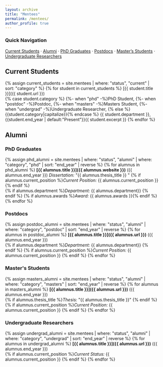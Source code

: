 ```yaml
---
layout: archive
title: "Mentees"
permalink: /mentees/
author_profile: true
---
```


### Quick Navigation
[Current Students](#current-students) · 
[Alumni](#alumni) · 
[PhD Graduates](#phd-graduates) · 
[Postdocs](#postdocs) · 
[Master’s Students](#masters-students) · 
[Undergraduate Researchers](#undergraduate-researchers)

## Current Students

{% assign current_students = site.mentees | where: "status", "current" | sort: "category" %}
{% for student in current_students %}
[{{ student.title }}]({{ student.url }})  
{% case student.category %}
  {%- when "phd" -%}PhD Student,
  {%- when "postdoc" -%}Postdoc, 
  {%- when "masters" -%}Masters Student, 
  {%- when "undergrad" -%}Undergraduate Researcher, 
  {% else %}{{student.category|capitalize}}{% endcase %}
{{ student.department }}, {{student.end_year | default:"Present"}}{{ student.excerpt }}
{% endfor %}

## Alumni

### PhD Graduates
{% assign phd_alumni = site.mentees | where: "status", "alumni" | where: "category", "phd" | sort: "end_year" | reverse %}
{% for alumnus in phd_alumni %}
**[{{ alumnus.title }}]({{ alumnus.website }})** ({{ alumnus.end_year }})
*Dissertation:* "{{ alumnus.thesis_title }}  "
{% if alumnus.current_position %}*Current Position:* {{ alumnus.current_position }}  {% endif %}  
{% if alumnus.department %}*Department:* {{ alumnus.department}}  {% endif %}
{% if alumnus.awards %}*Award:* {{ alumnus.awards }}{% endif %}
{% endfor %}

### Postdocs
{% assign postdoc_alumni = site.mentees | where: "status", "alumni" | where: "category", "postdoc" | sort: "end_year" | reverse %}
{% for alumnus in postdoc_alumni %}
**[{{ alumnus.title }}]({{ alumnus.url }})**  ({{ alumnus.end_year }})  
{% if alumnus.department %}*Department:* {{ alumnus.department}}  {% endif %}
{% if alumnus.current_position %}*Current Position:* {{ alumnus.current_position }}  {% endif %}
{% endfor %}

### Master's Students
{% assign masters_alumni = site.mentees | where: "status", "alumni" | where: "category", "masters" | sort: "end_year" | reverse %}
{% for alumnus in masters_alumni %}
**[{{ alumnus.title }}]({{ alumnus.url }})** ({{ alumnus.end_year }})  
{% if alumnus.thesis_title %}*Thesis:* "{{ alumnus.thesis_title }}"  {% endif %}
{% if alumnus.current_position %}*Current Position:* {{ alumnus.current_position }}  {% endif %}
{% endfor %}

### Undergraduate Researchers
{% assign undergrad_alumni = site.mentees | where: "status", "alumni" | where: "category", "undergrad" | sort: "end_year" | reverse %}
{% for alumnus in undergrad_alumni %}
**[{{ alumnus.title }}]({{ alumnus.url }})** ({{ alumnus.end_year }})  
{% if alumnus.current_position %}*Current Status:* {{ alumnus.current_position }}  {% endif %}
{% endfor %}
